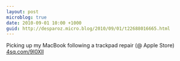 ```yaml
---
layout: post
microblog: true
date: 2010-09-01 10:00 +1000
guid: http://desparoz.micro.blog/2010/09/01/t22688016665.html
---
```

Picking up my MacBook following a trackpad repair (@ Apple Store) [4sq.com/9I0Xll](http://4sq.com/9I0Xll)
